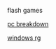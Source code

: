 flash games

<a href="https://andryrc24.github.io/flash-bypass-test.github.io/flash%20games/pc_breakdown.swf">pc breakdown</a> <p><p> <a href="https://andryrc24.github.io/flash-bypass-test.github.io/flash%20games/windows_rg.swf">windows rg</a>
